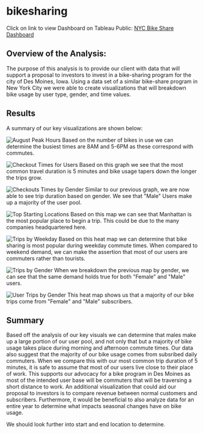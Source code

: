 # bikesharing

Click on link to view Dashboard on Tableau Public: [NYC Bike Share Dashboard](https://public.tableau.com/app/profile/rafael.garza1677/viz/NYCBikeSharing_16632004364770/NYCBikeShare?publish=yes)

## Overview of the Analysis:
The purpose of this analysis is to provide our client with data that will support a proposal to investors to invest in a bike-sharing program for the city of Des Moines, Iowa. Using a data set of a similar bike-share program in New York City we were able to create visualizations that will breakdown bike usage by user type, gender, and time values. 

## Results
A summary of our key visualizations are shown below:

![August Peak Hours](https://user-images.githubusercontent.com/106921601/190526199-7a84066d-05c2-48c7-974c-04ad7695cc67.PNG)
Based on the number of bikes in use we can determine the busiest times are 8AM and 5-6PM as these correspond with commutes.

![Checkout Times for Users](https://user-images.githubusercontent.com/106921601/190526204-7b9d9ade-7e2b-43c6-afa2-923f809eafb9.PNG)
Based on this graph we see that the most common travel duration is 5 minutes and bike usage tapers down the longer the trips grow.

![Checkouts Times by Gender](https://user-images.githubusercontent.com/106921601/190526206-e73b95af-c838-4d30-8337-9bc842651bf3.PNG)
Similar to our previous graph, we are now able to see trip duration based on gender. We see that "Male" Users make up a majority of the user pool.

![Top Starting Locations](https://user-images.githubusercontent.com/106921601/190526213-8aee5f23-6913-4b9a-9d9b-b324bbd8bd5e.PNG)
Based on this map we can see that Manhattan is the most popular place to begin a trip. This could be due to the many companies headquartered here.

![Trips by Weekday](https://user-images.githubusercontent.com/106921601/190526234-9fee23e9-74a0-4b98-9fac-8ae124a562a6.PNG)
Based on this heat map we can determine that bike sharing is most popular during weekday commute times. When compared to weekend demand, we can make the assertion that most of our users are commuters rather than tourists. 

![Trips by Gender](https://user-images.githubusercontent.com/106921601/190526231-f08a1b6e-c101-41fc-bec2-a8aac85e0350.PNG)
When we breakdown the previous map by gender, we can see that the same demand holds true for both "Female" and "Male" users.

![User Trips by Gender](https://user-images.githubusercontent.com/106921601/190526237-bad92b34-6254-460d-b9ce-18d3cfa653e1.PNG)
This heat map shows us that a majority of our bike trips come from "Female" and "Male" subscribers.

## Summary

Based off the analysis of our key visuals we can determine that males make up a large portion of our user pool, and not only that but a majority of bike usage takes place during morning and afternoon commute times. Our data also suggest that the majority of our bike usage comes from subsribed daily commuters. When we compare this with our most common trip duration of 5 minutes, it is safe to assume that most of our users live close to their place of work. This supports our advocacy for a bike program in Des Moines as most of the intended user base will be commuters that will be traversing a short distance to work.  An additional visualization that could aid our proposal to investors is to compare revenue between normal customers and subscribers. Furthermore, it would be beneficial to also analyze data for an entire year to determine what impacts seasonal changes have on bike usage.

We should look further into start and end location to determine.
